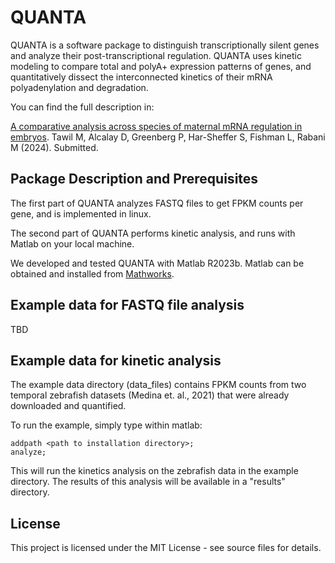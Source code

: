 # QUANTA

QUANTA is a software package to distinguish transcriptionally silent genes and analyze their post-transcriptional regulation.
QUANTA uses kinetic modeling to compare total and polyA+ expression patterns of genes,
and quantitatively dissect the interconnected kinetics of their mRNA polyadenylation and degradation.

You can find the full description in:

[A comparative analysis across species of maternal mRNA regulation in embryos](https://www.ncbi.nlm.nih.gov/pubmed/29727622).
Tawil M, Alcalay D, Greenberg P, Har-Sheffer S, Fishman L, Rabani M (2024). Submitted.


## Package Description and Prerequisites

The first part of QUANTA analyzes FASTQ files to get FPKM counts per gene,
and is implemented in linux.

The second part of QUANTA performs kinetic analysis,
and runs with Matlab on your local machine.

We developed and tested QUANTA with Matlab R2023b. Matlab can be obtained and
installed from [Mathworks](https://www.mathworks.com/products/matlab.html).


## Example data for FASTQ file analysis

TBD


## Example data for kinetic analysis

The example data directory (data_files) contains FPKM counts from two temporal zebrafish datasets 
(Medina et. al., 2021) that were already downloaded and quantified.

To run the example, simply type within matlab:

```
addpath <path to installation directory>;
analyze;
```

This will run the kinetics analysis on the zebrafish data in the example directory.
The results of this analysis will be available in a "results" directory.


## License

This project is licensed under the MIT License - see source files for details.

